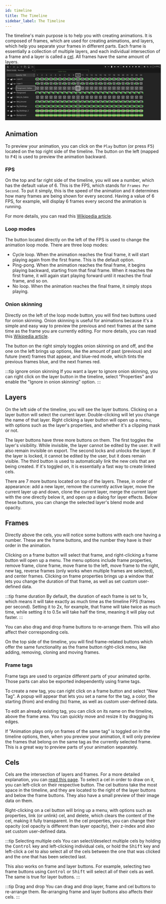 ```yaml
---
id: timeline
title: The Timeline
sidebar_label: The Timeline
---
```


The timeline's main purpose is to help you with creating animations. It is composed of frames, which are used for creating animations, and layers, which help you separate your frames in different parts. Each frame is essentially a collection of multiple layers, and each individual intersection of a frame and a layer is called a [cel](../../concepts/cel). All frames have the same amount of layers.
![Screenshot of Pixelorama's timeline](../../../static/img/timeline_cels.png)

## Animation
To preview your animation, you can click on the `Play` button (or press <kbd>F5</kbd>) located on the top right side of the timeline. The button on the left (mapped to <kbd>F4</kbd>) is used to preview the animation backward.

### FPS
On the top and far right side of the timeline, you will see a number, which has the default value of 6. This is the FPS, which stands for `Frames Per Second`. To put it simply, this is the speed of the animation and it determines how many frames are being shown for every second. Having a value of 6 FPS, for example, will display 6 frames every second the animation is running.

For more details, you can read this [Wikipedia article](https://en.wikipedia.org/wiki/Frame_rate).

### Loop modes
The button located directly on the left of the FPS is used to change the animation loop mode. There are three loop modes:
- Cycle loop. When the animation reaches the final frame, it will start playing again from the first frame. This is the default option.
- Ping-pong. When the animation reaches the final frame, it begins playing backward, starting from that final frame. When it reaches the first frame, it will again start playing forward until it reaches the final frame, and so on.
- No loop. When the animation reaches the final frame, it simply stops playing.

### Onion skinning
Directly on the left of the loop mode button, you will find two buttons used for onion skinning. Onion skinning is useful for animations because it's a simple and easy way to preview the previous and next frames at the same time as the frame you are currently editing. For more details, you can read this [Wikipedia article](https://en.wikipedia.org/wiki/Onion_skinning).

The button on the right simply toggles onion skinning on and off, and the one on the left brings up options, like the amount of past (previous) and future (next) frames that appear, and blue-red mode, which tints the previous frames blue, and the next frames red.

:::tip ignore onion skinning
If you want a layer to ignore onion skinning, you can right click on the layer button in the timeline, select "Properties" and enable the "Ignore in onion skinning" option.
:::

## Layers
On the left side of the timeline, you will see the layer buttons. Clicking on a layer button will select the current layer. Double-clicking will let you change the name of that layer. Right clicking a layer button will open up a menu, with options such as the layer's properties, and whether it's a clipping mask or not.

The layer buttons have three more buttons on them. The first toggles the layer's visibility. While invisible, the layer cannot be edited by the user. It will also remain invisible on export. The second locks and unlocks the layer. If the layer is locked, it cannot be edited by the user, but it does remain visible. The third button is used to automatically link the new cels that are being created. If it's toggled on, it is essentially a fast way to create linked cels.

There are 7 more buttons located on top of the layers. These, in order of appearance: add a new layer, remove the currently active layer, move the current layer up and down, clone the current layer, merge the current layer with the one directly below it, and open up a dialog for layer effects. Below these buttons, you can change the selected layer's blend mode and opacity.

## Frames
Directly above the cels, you will notice some buttons with each one having a number. These are the frame buttons, and the number they have is their order in the animation.

Clicking on a frame button will select that frame, and right-clicking a frame button will open up a menu. The menu options include frame properties, remove frame, clone frame, move frame to the left, move frame to the right, new tag, reverse frames (only works when multiple frames are selected), and center frames. Clicking on frame properties brings up a window that lets you change the duration of that frame, as well as set custom user-defined data.

:::tip frame duration
By default, the duration of each frame is set to 1x, which means it will take exactly as much time as the timeline FPS (frames per second). Setting it to 2x, for example, that frame will take twice as much time, while setting it to 0.5x will take half the time, meaning it will play out faster.
:::

You can also drag and drop frame buttons to re-arrange them. This will also affect their corresponding cels.

On the top side of the timeline, you will find frame-related buttons which offer the same functionality as the frame button right-click menu, like adding, removing, cloning and moving frames.

### Frame tags
Frame tags are used to organize different parts of your animated sprite. Those parts can also be exported independently using frame tags.

To create a new tag, you can right click on a frame button and select "New Tag". A popup will appear that lets you set a name for the tag, a color, the starting (from) and ending (to) frame, as well as custom user-defined data.

To edit an already existing tag, you can click on its name on the timeline, above the frame area. You can quickly move and resize it by dragging its edges.

If "Animation plays only on frames of the same tag" is toggled on in the timeline options, then, when you preview your animation, it will only preview the frames that belong on the same tag as the currently selected frame. This is a great way to preview parts of your animation separately.

## Cels
Cels are the intersection of layers and frames. For a more detailed explanation, you can [read this page](../../concepts/cel). To select a cel in order to draw on it, you can left-click on their respective button. The cel buttons take the most space in the timeline, and they are located to the right of the layer buttons and below the frame buttons. They also have a small preview of their image data on them.

Right-clicking on a cel button will bring up a menu, with options such as properties, link (or unlink) cel, and delete, which clears the content of the cel, making it fully transparent. In the cel properties, you can change their opacity (cel opacity is different than layer opacity), their z-index and also set custom user-defined data.

:::tip Selecting multiple cels
You can select/deselect multiple cels by holding the <kbd>Control</kbd> key and left-clicking individual cels, or hold the <kbd>Shift</kbd> key and left-click a cel to also select all of the cels between the one that was clicked and the one that has been selected last.

This also works on frame and layer buttons. For example, selecting two frame buttons using <kbd>Control</kbd> or <kbd>Shift</kbd> will select all of their cels as well. The same is true for layer buttons.
:::

:::tip Drag and drop
You can drag and drop layer, frame and cel buttons to re-arrange them. Re-arranging frame and layer buttons also affects their cels.
:::
